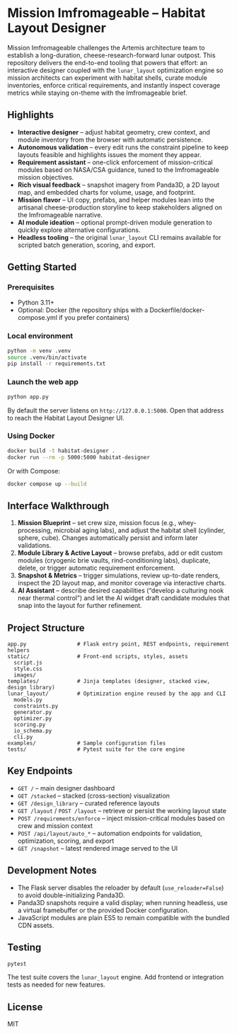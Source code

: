 # Mission Imfromageable – Habitat Layout Designer

Mission Imfromageable challenges the Artemis architecture team to establish a long-duration, cheese-research-forward lunar outpost. This repository delivers the end-to-end tooling that powers that effort: an interactive designer coupled with the `lunar_layout` optimization engine so mission architects can experiment with habitat shells, curate module inventories, enforce critical requirements, and instantly inspect coverage metrics while staying on-theme with the Imfromageable brief.

## Highlights

- **Interactive designer** – adjust habitat geometry, crew context, and module inventory from the browser with automatic persistence.
- **Autonomous validation** – every edit runs the constraint pipeline to keep layouts feasible and highlights issues the moment they appear.
- **Requirement assistant** – one-click enforcement of mission-critical modules based on NASA/CSA guidance, tuned to the Imfromageable mission objectives.
- **Rich visual feedback** – snapshot imagery from Panda3D, a 2D layout map, and embedded charts for volume, usage, and footprint.
- **Mission flavor** – UI copy, prefabs, and helper modules lean into the artisanal cheese-production storyline to keep stakeholders aligned on the Imfromageable narrative.
- **AI module ideation** – optional prompt-driven module generation to quickly explore alternative configurations.
- **Headless tooling** – the original `lunar_layout` CLI remains available for scripted batch generation, scoring, and export.

## Getting Started

### Prerequisites

- Python 3.11+
- Optional: Docker (the repository ships with a Dockerfile/docker-compose.yml if you prefer containers)

### Local environment

```bash
python -m venv .venv
source .venv/bin/activate
pip install -r requirements.txt
```

### Launch the web app

```bash
python app.py
```

By default the server listens on `http://127.0.0.1:5000`. Open that address to reach the Habitat Layout Designer UI.

### Using Docker

```bash
docker build -t habitat-designer .
docker run --rm -p 5000:5000 habitat-designer
```

Or with Compose:

```bash
docker compose up --build
```

## Interface Walkthrough

1. **Mission Blueprint** – set crew size, mission focus (e.g., whey-processing, microbial aging labs), and adjust the habitat shell (cylinder, sphere, cube). Changes automatically persist and inform later validations.
2. **Module Library & Active Layout** – browse prefabs, add or edit custom modules (cryogenic brie vaults, rind-conditioning labs), duplicate, delete, or trigger automatic requirement enforcement.
3. **Snapshot & Metrics** – trigger simulations, review up-to-date renders, inspect the 2D layout map, and monitor coverage via interactive charts.
4. **AI Assistant** – describe desired capabilities (“develop a culturing nook near thermal control”) and let the AI widget draft candidate modules that snap into the layout for further refinement.

## Project Structure

```
app.py                # Flask entry point, REST endpoints, requirement helpers
static/               # Front-end scripts, styles, assets
  script.js
  style.css
  images/
templates/            # Jinja templates (designer, stacked view, design library)
lunar_layout/         # Optimization engine reused by the app and CLI
  models.py
  constraints.py
  generator.py
  optimizer.py
  scoring.py
  io_schema.py
  cli.py
examples/             # Sample configuration files
tests/                # Pytest suite for the core engine
```

## Key Endpoints

- `GET /` – main designer dashboard
- `GET /stacked` – stacked (cross-section) visualization
- `GET /design_library` – curated reference layouts
- `GET /layout` / `POST /layout` – retrieve or persist the working layout state
- `POST /requirements/enforce` – inject mission-critical modules based on crew and mission context
- `POST /api/layout/auto_*` – automation endpoints for validation, optimization, scoring, and export
- `GET /snapshot` – latest rendered image served to the UI

## Development Notes

- The Flask server disables the reloader by default (`use_reloader=False`) to avoid double-initializing Panda3D.
- Panda3D snapshots require a valid display; when running headless, use a virtual framebuffer or the provided Docker configuration.
- JavaScript modules are plain ES5 to remain compatible with the bundled CDN assets.

## Testing

```bash
pytest
```

The test suite covers the `lunar_layout` engine. Add frontend or integration tests as needed for new features.

## License

MIT
